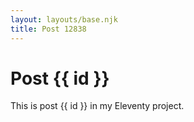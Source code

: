 ```yaml
---
layout: layouts/base.njk
title: Post 12838
---
```


# Post {{ id }}

This is post {{ id }} in my Eleventy project.
